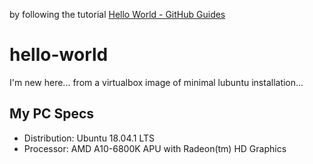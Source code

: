 by following the tutorial [Hello World - GitHub Guides](https://guides.github.com/activities/hello-world/)
# hello-world
I'm new here... from a virtualbox image of minimal lubuntu installation...

## My PC Specs
* Distribution: Ubuntu 18.04.1 LTS
* Processor: AMD A10-6800K APU with Radeon(tm) HD Graphics


